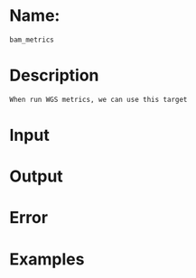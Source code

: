 # Name: 
    bam_metrics

# Description
    When run WGS metrics, we can use this target

# Input
# Output
# Error

# Examples
